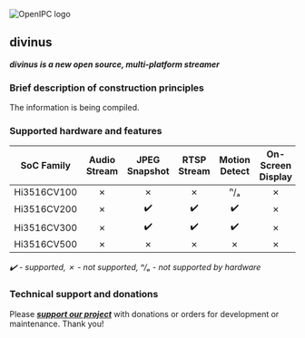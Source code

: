 ![OpenIPC logo][logo]

## divinus
**_divinus is a new open source, multi-platform streamer_**

### Brief description of construction principles

The information is being compiled.


### Supported hardware and features

| SoC Family  | Audio Stream | JPEG Snapshot | RTSP Stream | Motion Detect | On-Screen Display |
|-------------|:------------:|:-------------:|:-----------:|:-------------:|:-----------------:|
| Hi3516CV100 | ✗            | ✗             | ✗           | ⁿ/ₐ           | ✗                 |
| Hi3516CV200 | ✗            | ✔️             | ✔️           | ✔️             | ✗                 |
| Hi3516CV300 | ✗            | ✔️             | ✔️           | ✔️             | ✗                 |
| Hi3516CV500 | ✗            | ✗             | ✗           | ✗             | ✗                 |

_✔️ - supported, ✗ - not supported, ⁿ/ₐ - not supported by hardware_


### Technical support and donations

Please **_[support our project](https://openipc.org/support-open-source)_** with donations or orders for development or maintenance. Thank you!


[logo]: https://openipc.org/assets/openipc-logo-black.svg
